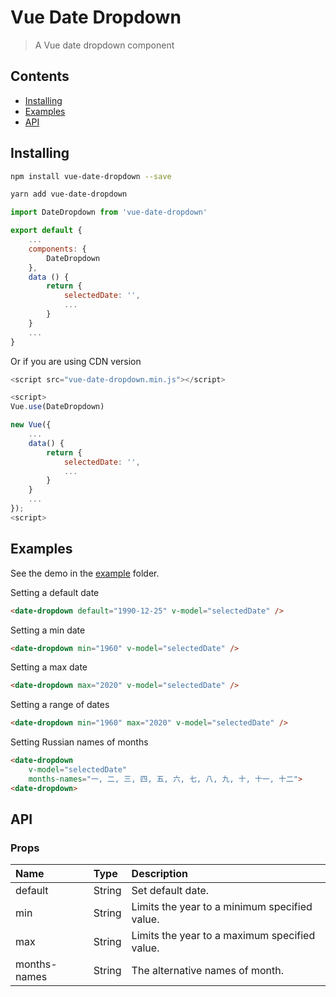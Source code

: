 # Vue Date Dropdown

> A Vue date dropdown component

## Contents

 - [Installing](https://github.com/thosieucoi/vuejs-date-dropdown#installing)
 - [Examples](https://github.com/thosieucoi/vuejs-date-dropdown#examples)
 - [API](https://github.com/thosieucoi/vuejs-date-dropdown#api)

## Installing

```bash
npm install vue-date-dropdown --save

yarn add vue-date-dropdown
```

```js
import DateDropdown from 'vue-date-dropdown'

export default {
	...
	components: {
		DateDropdown
	},
	data () {
		return {
			selectedDate: '',
			...
		}
	}
	...
}
```
Or if you are using CDN version

```js
<script src="vue-date-dropdown.min.js"></script>

<script>
Vue.use(DateDropdown)

new Vue({
	...
	data() {
		return {
			selectedDate: '',
			...
		}
	}
	...
});
<script>
```

## Examples

See the demo in the [example](https://github.com/thosieucoi/vuejs-date-dropdown/tree/master/example) folder.

Setting a default date

```html
<date-dropdown default="1990-12-25" v-model="selectedDate" />
```

Setting a min date

```html
<date-dropdown min="1960" v-model="selectedDate" />
```

Setting a max date

```html
<date-dropdown max="2020" v-model="selectedDate" />
```

Setting a range of dates

```html
<date-dropdown min="1960" max="2020" v-model="selectedDate" />
```

Setting Russian names of months

```html
<date-dropdown
	v-model="selectedDate" 
	months-names="一, 二, 三, 四, 五, 六, 七, 八, 九, 十, 十一, 十二">
<date-dropdown>
```

## API

### Props

| Name         | Type     | Description                                      |
| :------------| :------- | :------------------------------------------------|
| default      | String   | Set default date.                                |
| min          | String   | Limits the year to a minimum specified value.    |
| max          | String   | Limits the year to a maximum specified value.    |
| months-names | String   | The alternative names of month.                  |